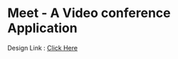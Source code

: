 # Meet - A Video conference Application

Design Link : [Click Here](https://www.figma.com/file/Eu1CClxThtLvC6YVUbs0TA/G-Meet?type=design&node-id=20%3A129&mode=design&t=dRQi8D05LaPpPRAY-1)
